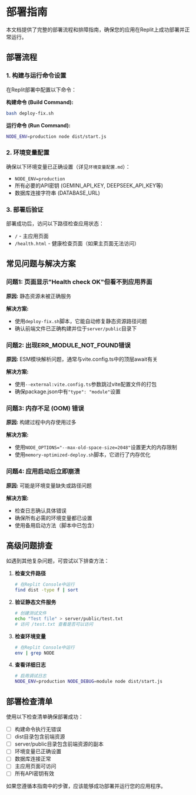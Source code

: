 # 部署指南

本文档提供了完整的部署流程和排障指南，确保您的应用在Replit上成功部署并正常运行。

## 部署流程

### 1. 构建与运行命令设置

在Replit部署中配置以下命令：

**构建命令 (Build Command):**
```bash
bash deploy-fix.sh
```

**运行命令 (Run Command):**
```bash
NODE_ENV=production node dist/start.js
```

### 2. 环境变量配置

确保以下环境变量已正确设置（详见`环境变量配置.md`）：

- `NODE_ENV=production`
- 所有必要的API密钥 (GEMINI_API_KEY, DEEPSEEK_API_KEY等)
- 数据库连接字符串 (DATABASE_URL)

### 3. 部署后验证

部署成功后，访问以下路径检查应用状态：

- `/` - 主应用页面
- `/health.html` - 健康检查页面（如果主页面无法访问）

## 常见问题与解决方案

### 问题1: 页面显示"Health check OK"但看不到应用界面

**原因:** 静态资源未被正确服务

**解决方案:**
- 使用`deploy-fix.sh`脚本，它能自动修复静态资源路径问题
- 确认前端文件已正确构建并位于`server/public`目录下

### 问题2: 出现ERR_MODULE_NOT_FOUND错误

**原因:** ESM模块解析问题，通常与vite.config.ts中的顶层await有关

**解决方案:**
- 使用`--external:vite.config.ts`参数跳过vite配置文件的打包
- 确保package.json中有`"type": "module"`设置

### 问题3: 内存不足 (OOM) 错误

**原因:** 构建过程中内存使用过多

**解决方案:**
- 使用`NODE_OPTIONS="--max-old-space-size=2048"`设置更大的内存限制
- 使用`memory-optimized-deploy.sh`脚本，它进行了内存优化

### 问题4: 应用启动后立即崩溃

**原因:** 可能是环境变量缺失或路径问题

**解决方案:**
- 检查日志确认具体错误
- 确保所有必需的环境变量都已设置
- 使用备用启动方法（脚本中已包含）

## 高级问题排查

如遇到其他复杂问题，可尝试以下排查方法：

1. **检查文件路径**
   ```bash
   # 在Replit Console中运行
   find dist -type f | sort
   ```

2. **验证静态文件服务**
   ```bash
   # 创建测试文件
   echo "Test file" > server/public/test.txt
   # 访问 /test.txt 查看是否可以访问
   ```

3. **检查环境变量**
   ```bash
   # 在Replit Console中运行
   env | grep NODE
   ```

4. **查看详细日志**
   ```bash
   # 启用调试日志
   NODE_ENV=production NODE_DEBUG=module node dist/start.js
   ```

## 部署检查清单

使用以下检查清单确保部署成功：

- [ ] 构建命令执行无错误
- [ ] dist目录包含前端资源
- [ ] server/public目录包含前端资源的副本
- [ ] 环境变量已正确设置
- [ ] 数据库连接正常
- [ ] 主应用页面可访问
- [ ] 所有API密钥有效

如果您遵循本指南中的步骤，应该能够成功部署并运行您的应用程序。